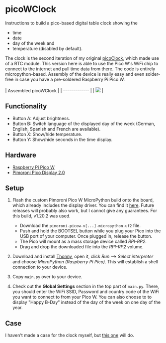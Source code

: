 picoWClock
========================
Instructions to build a pico-based digital table clock showing the 
  + time
  + date 
  + day of the week and
  + temperature (disabled by default).

The clock is the second iteration of my original [picoClock](https://github.com/chriskalv/picoClock), which made use of a RTC module. This version here is able to use the Pico W's WiFi chip to connect to the internet and pull time data from there. The code is entirely micropython-based. Assembly of the device is really easy and even solder-free in case you have a pre-soldered Raspberry Pi Pico W.
<br></br>
| Assembled picoWClock   |
| ------------- |
| [![](https://i.imgur.com/3OQnNtv.jpg?raw=true)](https://i.imgur.com/3OQnNtv.jpg)   |

## Functionality
+ Button A: Adjust brightness.
+ Button B: Switch language of the displayed day of the week (German, English, Spanish and French are available).
+ Button X: Show/hide temperature.
+ Button Y: Show/hide seconds in the time display.

## Hardware
+ [Raspberry Pi Pico W](https://www.raspberrypi.com/documentation/microcontrollers/raspberry-pi-pico.html#raspberry-pi-pico-w)
+ [Pimoroni Pico Display 2.0](https://shop.pimoroni.com/products/pico-display-pack-2-0?variant=39374122582099)

## Setup
1. Flash the custom Pimoroni Pico W MicroPython build onto the board, which already includes the display driver. You can find it [here](https://github.com/pimoroni/pimoroni-pico/releases/tag/v1.20.2). Future releases will probably also work, but I cannot give any guarantees. For this build, v1.20.2 was used.
    - Download the `pimoroni-picow-v[...]-micropython.uf2` file.
    - Push and hold the BOOTSEL button while you plug your Pico into the USB port of your computer. Once plugged in, release the button.
    - The Pico will mount as a mass storage device called _RPI-RP2_.
    - Drag and drop the downloaded file into the _RPI-RP2_ volume.
    
2. Download and install [Thonny](https://thonny.org/), open it, click _Run_ --> _Select interpreter_ and choose _MicroPython (Raspberry Pi Pico)_. This will establish a shell connection to your device.
3. Copy `main.py` over to your device.
4. Check out the **Global Settings** section in the top part of `main.py`. There, you should enter the WiFi SSID, Password and country code of the WiFi you want to connect to from your Pico W. You can also choose to to display "Happy B-Day" instead of the day of the week on one day of the year.

## Case
I haven't made a case for the clock myself, but [this one](https://www.printables.com/de/model/473270-pimoroni-pico-display-pack-20-case) will do.
